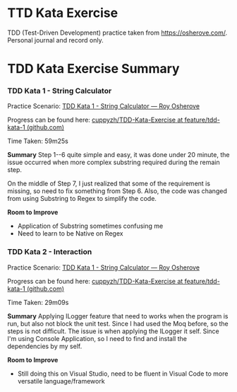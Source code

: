 # TTD Kata Exercise

TDD (Test-Driven Development) practice taken from https://osherove.com/. Personal journal and record only.


# TDD Kata Exercise Summary

### TDD Kata 1 - String Calculator
Practice Scenario: [TDD Kata 1 - String Calculator — Roy Osherove](https://osherove.com/tdd-kata-1)

Progress can be found here: [cuppyzh/TDD-Kata-Exercise at feature/tdd-kata-1 (github.com)](https://github.com/cuppyzh/TDD-Kata-Exercise/tree/feature/tdd-kata-1)

Time Taken: 59m25s

**Summary**
Step 1--6 quite simple and easy, it was done under 20 minute, the issue occurred when more complex substring required during the remain step. 

On the middle of Step 7, I just realized that some of the requirement is missing, so need to fix something from Step 6.
Also, the code was changed from using Substring to Regex to simplify the code. 

**Room to Improve**
- Application of Substring sometimes confusing me
- Need to learn to be Native on Regex

### TDD Kata 2 - Interaction
Practice Scenario: [TDD Kata 1 - String Calculator — Roy Osherove](https://osherove.com/tdd-kata-2)

Progress can be found here: [cuppyzh/TDD-Kata-Exercise at feature/tdd-kata-1 (github.com)](https://github.com/cuppyzh/TDD-Kata-Exercise/tree/feature/tdd-kata-2)

Time Taken: 29m09s

**Summary**
Applying ILogger feature that need to works when the program is run, but also not block the unit test. Since I had used the Moq before, so the steps is not difficult. The issue is when applying the ILogger it self. Since I'm using Console Application, so I need to find and install the dependencies by my self.

**Room to Improve**
- Still doing this on Visual Studio, need to be fluent in Visual Code to more versatile language/framework
